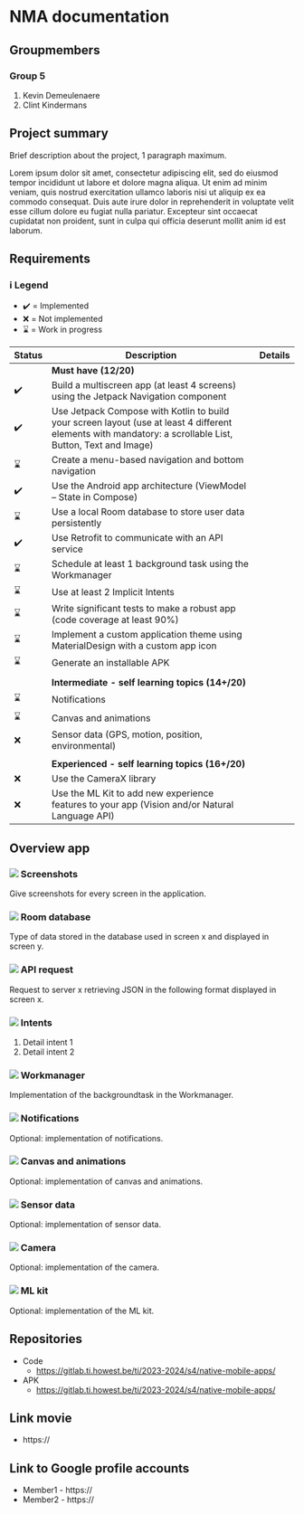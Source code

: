# <Projectname> NMA documentation

## Groupmembers
### Group 5
1. Kevin Demeulenaere
2. Clint Kindermans

## Project summary
Brief description about the project, 1 paragraph maximum.

Lorem ipsum dolor sit amet, consectetur adipiscing elit, sed do eiusmod tempor incididunt ut labore et dolore magna aliqua. Ut enim ad minim veniam, quis nostrud exercitation ullamco laboris nisi ut aliquip ex ea commodo consequat. Duis aute irure dolor in reprehenderit in voluptate velit esse cillum dolore eu fugiat nulla pariatur. Excepteur sint occaecat cupidatat non proident, sunt in culpa qui officia deserunt mollit anim id est laborum.

## Requirements
### ℹ️ Legend
- :heavy_check_mark: = Implemented
- :x: = Not implemented
- :hourglass: = Work in progress


|Status|Description|Details|
|---|---|---|
||**Must have (12/20)**||
|:heavy_check_mark:| Build a multiscreen app (at least 4 screens) using the Jetpack Navigation component
|:heavy_check_mark:| Use Jetpack Compose with Kotlin to build your screen layout (use at least 4 different elements with mandatory: a scrollable List, Button, Text and Image)
|:hourglass:| Create a menu-based navigation and bottom navigation
|:heavy_check_mark:| Use the Android app architecture (ViewModel – State in Compose)
|:hourglass:| Use a local Room database to store user data persistently
|:heavy_check_mark:| Use Retrofit to communicate with an API service
|:hourglass:| Schedule at least 1 background task using the Workmanager
|:hourglass:| Use at least 2 Implicit Intents
|:hourglass:| Write significant tests to make a robust app (code coverage at least 90%)
|:hourglass:| Implement a custom application theme using MaterialDesign with a custom app icon
|:hourglass:| Generate an installable APK
||
|| **Intermediate - self learning topics (14+/20)**
|:hourglass:| Notifications
|:hourglass:| Canvas and animations
|:x:| Sensor data (GPS, motion, position, environmental)
|||
||**Experienced - self learning topics (16+/20)**
|:x:| Use the CameraX library
|:x:| Use the ML Kit to add new experience features to your app (Vision and/or Natural Language API)

## Overview app
### ![](ReadmeImages/Screenshot.png) Screenshots
Give screenshots for every screen in the application.

### ![](ReadmeImages/Database.png) Room database
Type of data stored in the database used in screen x and displayed in screen y.

### ![](ReadmeImages/API.png) API request
Request to server x retrieving JSON in the following format displayed in screen x.

### ![](ReadmeImages/Intents.png) Intents
1. Detail intent 1
2. Detail intent 2

### ![](ReadmeImages/Workmanager.png) Workmanager
Implementation of the backgroundtask in the Workmanager.

### ![](ReadmeImages/Notifications.png) Notifications
Optional: implementation of notifications.

### ![](ReadmeImages/Animations.png) Canvas and animations
Optional: implementation of canvas and animations.

### ![](ReadmeImages/SensorData.png) Sensor data
Optional: implementation of sensor data.

### ![](ReadmeImages/Camera.png) Camera
Optional: implementation of the camera.

### ![](ReadmeImages/MLkit.png) ML kit
Optional: implementation of the ML kit.

## Repositories
- Code
    - https://gitlab.ti.howest.be/ti/2023-2024/s4/native-mobile-apps/
- APK
    - https://gitlab.ti.howest.be/ti/2023-2024/s4/native-mobile-apps/

## Link movie
- https://

## Link to Google profile accounts
- Member1 - https://
- Member2 - https://